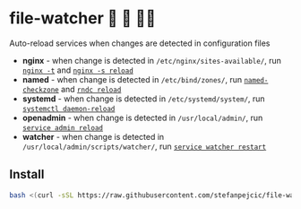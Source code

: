 # file-watcher 📄 👀 🤙🏼
Auto-reload services when changes are detected in configuration files


- **nginx** - when change is detected in `/etc/nginx/sites-available/`, run [`nginx -t`](https://www.oreilly.com/library/view/nginx-troubleshooting/9781785288654/ch01s02.html) and [`nginx -s reload`](https://nginx.org/en/docs/beginners_guide.html#control)
- **named** - when change is detected in `/etc/bind/zones/`, run [`named-checkzone`](https://linux.die.net/man/8/named-checkzone) and [`rndc reload`](https://docs.oracle.com/cd/E19253-01/816-4556/dnsref-8/index.html)
- **systemd** - when change is detected in `/etc/systemd/system/`, run [`systemctl daemon-reload`](https://www.man7.org/linux/man-pages/man1/systemctl.1.html)
- **openadmin** - when change is detected in `/usr/local/admin/`, run [`service admin reload`](https://dev.openpanel.co/services.html#OpenAdmin)
- **watcher** - when change is detected in `/usr/local/admin/scripts/watcher/`, run [`service watcher restart`](#)

## Install

```bash
bash <(curl -sSL https://raw.githubusercontent.com/stefanpejcic/file-watcher/main/install.sh)
```

